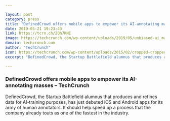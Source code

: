 ```yaml
---

layout: post
category: press
title: "DefinedCrowd offers mobile apps to empower its AI-annotating masses"
date: 2019-05-21 19:23:43
link: https://tcrn.ch/2Qh7KNI
image: https://techcrunch.com/wp-content/uploads/2019/05/unbiased-ai_mar19_blog-post.png?w=764
domain: techcrunch.com
author: "TechCrunch"
icon: https://techcrunch.com/wp-content/uploads/2015/02/cropped-cropped-favicon-gradient.png?w=180
excerpt: "DefinedCrowd, the Startup Battlefield alumnus that produces and refines data for AI-training purposes, has just debuted iOS and Android apps for its army of human annotators. It should help speed up a process that the company already touts as one of the fastest in the industry."

---
```


### DefinedCrowd offers mobile apps to empower its AI-annotating masses – TechCrunch

DefinedCrowd, the Startup Battlefield alumnus that produces and refines data for AI-training purposes, has just debuted iOS and Android apps for its army of human annotators. It should help speed up a process that the company already touts as one of the fastest in the industry.